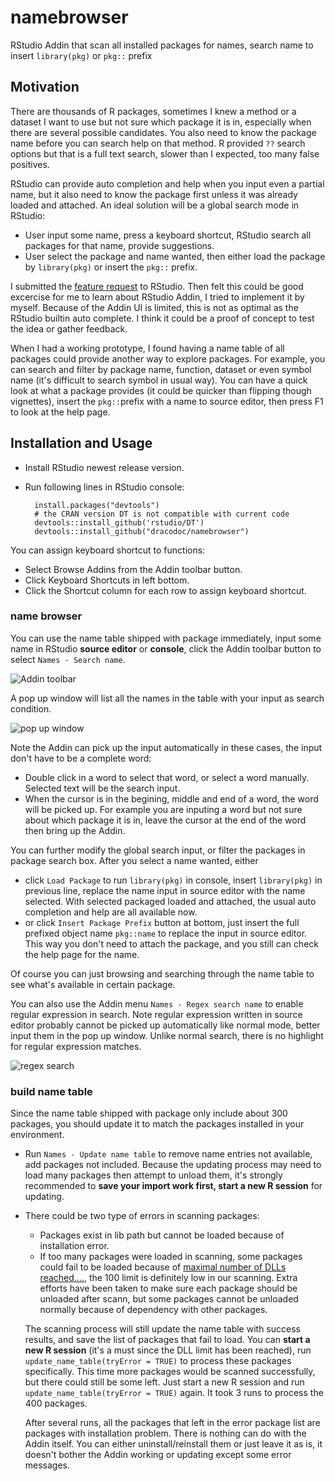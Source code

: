 # namebrowser
RStudio Addin that scan all installed packages for names, search name to insert `library(pkg)` or `pkg::` prefix

## Motivation
There are thousands of R packages, sometimes I knew a method or a dataset I want to use but not sure which package it is in, especially when there are several possible candidates. You also need to know the package name before you can search help on that method. R provided `??` search options but that is a full text search, slower than I expected, too many false positives.

RStudio can provide auto completion and help when you input even a partial name, but it also need to know the package first unless it was already loaded and attached. An ideal solution will be a global search mode in RStudio:
  
  - User input some name, press a keyboard shortcut, RStudio search all packages for that name, provide suggestions.
  - User select the package and name wanted, then either load the package by `library(pkg)` or insert the `pkg::` prefix.
  
I submitted the [feature request](https://support.rstudio.com/hc/en-us/community/posts/212206388-automatically-load-packages-like-the-auto-import-in-IntelliJ-IDEA) to RStudio. Then felt this could be good excercise for me to learn about RStudio Addin, I tried to implement it by myself. Because of the Addin UI is limited, this is not as optimal as the RStudio builtin auto complete. I think it could be a proof of concept to test the idea or gather feedback.  
  
When I had a working prototype, I found having a name table of all packages could provide another way to explore packages. For example, you can search and filter by package name, function, dataset or even symbol name (it's difficult to search symbol in usual way). You can have a quick look at what a package provides (it could be quicker than flipping though vignettes), insert the `pkg::`prefix with a name to source editor, then press F1 to look at the help page.

## Installation and Usage

- Install RStudio newest release version.
- Run following lines in RStudio console:

        install.packages("devtools") 
        # the CRAN version DT is not compatible with current code
        devtools::install_github('rstudio/DT')
        devtools::install_github("dracodoc/namebrowser")

You can assign keyboard shortcut to functions:

- Select Browse Addins from the Addin toolbar button.
- Click Keyboard Shortcuts in left bottom.
- Click the Shortcut column for each row to assign keyboard shortcut.

### name browser

You can use the name table shipped with package immediately, input some name in RStudio **source editor** or **console**, click the Addin toolbar button to select `Names - Search name`. 

![Addin toolbar](/inst/screenshot/addin_toolbar.png)

A pop up window will list all the names in the table with your input as search condition.

![pop up window](/inst/screenshot/browser.png)

Note the Addin can pick up the input automatically in these cases, the input don't have to be a complete word:
- Double click in a word to select that word, or select a word manually. Selected text will be the search input.
- When the cursor is in the begining, middle and end of a word, the word will be picked up. For example you are inputing a word but not sure about which package it is in, leave the cursor at the end of the word then bring up the Addin.

You can further modify the global search input, or filter the packages in package search box. After you select a name wanted, either 
- click `Load Package` to run `library(pkg)` in console, insert `library(pkg)` in previous line, replace the name input in source editor with the name selected. With selected packaged loaded and attached, the usual auto completion and help are all available now.
- or click `Insert Package Prefix` button at bottom, just insert the full prefixed object name `pkg::name` to replace the input in source editor. This way you don't need to attach the package, and you still can check the help page for the name.

Of course you can just browsing and searching through the name table to see what's available in certain package.

You can also use the Addin menu `Names - Regex search name` to enable regular expression in search. Note regular expression written in source editor probably cannot be picked up automatically like normal mode, better input them in the pop up window. Unlike normal search, there is no highlight for regular expression matches.

![regex search](/inst/screenshot/regex.png)

### build name table

Since the name table shipped with package only include about 300 packages, you should update it to match the packages installed in your environment. 
- Run `Names - Update name table` to remove name entries not available, add packages not included. Because the updating process may need to load many packages then attempt to unload them, it's strongly recommended to **save your import work first, start a new R session** for updating.
- There could be two type of errors in scanning packages:
  * Packages exist in lib path but cannot be loaded because of installation error. 
  * If too many packages were loaded in scanning, some packages could fail to be loaded because of [maximal number of DLLs reached....](http://stackoverflow.com/questions/24832030/exceeded-maximum-number-of-dlls-in-r), the 100 limit is definitely low in our scanning. Extra efforts have been taken to make sure each package should be unloaded after scann, but some packages cannot be unloaded normally because of dependency with other packages.
  
  The scanning process will still update the name table with success results, and save the list of packages that fail to load. You can **start a new R session** (it's a must since the DLL limit has been reached), run `update_name_table(tryError = TRUE)` to process these packages specifically. This time more packages would be scanned successfully, but there could still be some left. Just start a new R session and run `update_name_table(tryError = TRUE)` again. It took 3 runs to process the 400 packages.
    
  After several runs, all the packages that left in the error package list are packages with installation problem. There is nothing can do with the Addin itself. You can either uninstall/reinstall them or just leave it as is, it doesn't bother the Addin working or updating except some error messages.


 
  
  
  
